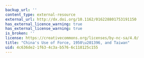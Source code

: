 ```yaml
---
backup_url: ''
content_type: external-resource
external_url: http://dx.doi.org/10.1162/016228801753191150
has_external_licence_warning: true
has_external_license_warning: true
is_broken: ''
license: https://creativecommons.org/licenses/by-nc-sa/4.0/
title: "China's Use of Force, 1950\u201396, and Taiwan"
uid: 4c636de2-1f63-4c3a-b576-6c118125c155
---
```

